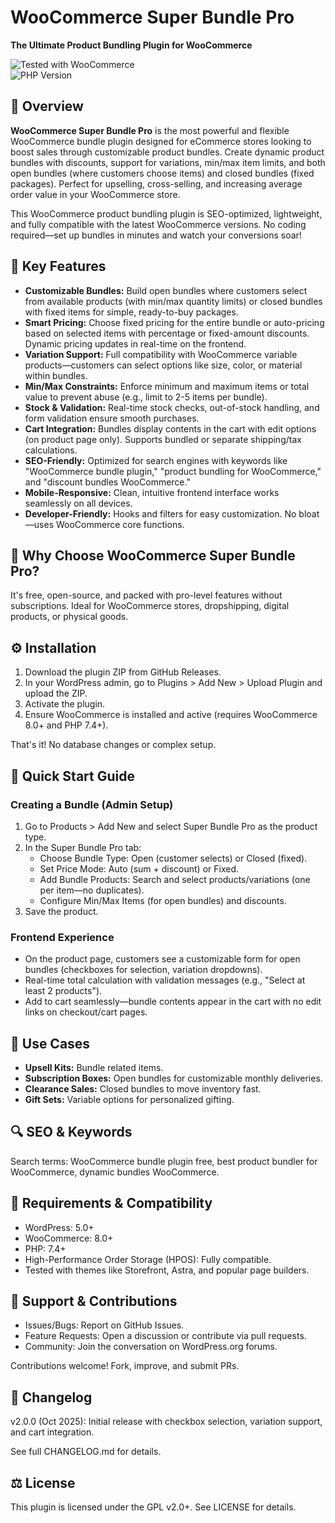 # WooCommerce Super Bundle Pro  
**The Ultimate Product Bundling Plugin for WooCommerce**

![Tested with WooCommerce](https://img.shields.io/badge/WooCommerce-8.0%2B-green.svg)  
![PHP Version](https://img.shields.io/badge/PHP-7.4%2B-blue.svg)

## 🚀 Overview  
**WooCommerce Super Bundle Pro** is the most powerful and flexible WooCommerce bundle plugin designed for eCommerce stores looking to boost sales through customizable product bundles. Create dynamic product bundles with discounts, support for variations, min/max item limits, and both open bundles (where customers choose items) and closed bundles (fixed packages). Perfect for upselling, cross-selling, and increasing average order value in your WooCommerce store.

This WooCommerce product bundling plugin is SEO-optimized, lightweight, and fully compatible with the latest WooCommerce versions. No coding required—set up bundles in minutes and watch your conversions soar!

## 🔑 Key Features

- **Customizable Bundles:** Build open bundles where customers select from available products (with min/max quantity limits) or closed bundles with fixed items for simple, ready-to-buy packages.
- **Smart Pricing:** Choose fixed pricing for the entire bundle or auto-pricing based on selected items with percentage or fixed-amount discounts. Dynamic pricing updates in real-time on the frontend.
- **Variation Support:** Full compatibility with WooCommerce variable products—customers can select options like size, color, or material within bundles.
- **Min/Max Constraints:** Enforce minimum and maximum items or total value to prevent abuse (e.g., limit to 2-5 items per bundle).
- **Stock & Validation:** Real-time stock checks, out-of-stock handling, and form validation ensure smooth purchases.
- **Cart Integration:** Bundles display contents in the cart with edit options (on product page only). Supports bundled or separate shipping/tax calculations.
- **SEO-Friendly:** Optimized for search engines with keywords like "WooCommerce bundle plugin," "product bundling for WooCommerce," and "discount bundles WooCommerce."
- **Mobile-Responsive:** Clean, intuitive frontend interface works seamlessly on all devices.
- **Developer-Friendly:** Hooks and filters for easy customization. No bloat—uses WooCommerce core functions.

## 🎯 Why Choose WooCommerce Super Bundle Pro?

It's free, open-source, and packed with pro-level features without subscriptions. Ideal for WooCommerce stores, dropshipping, digital products, or physical goods.

## ⚙️ Installation

1. Download the plugin ZIP from GitHub Releases.
2. In your WordPress admin, go to Plugins > Add New > Upload Plugin and upload the ZIP.
3. Activate the plugin.
4. Ensure WooCommerce is installed and active (requires WooCommerce 8.0+ and PHP 7.4+).

That's it! No database changes or complex setup.

## 🚀 Quick Start Guide

### Creating a Bundle (Admin Setup)

1. Go to Products > Add New and select Super Bundle Pro as the product type.
2. In the Super Bundle Pro tab:
   - Choose Bundle Type: Open (customer selects) or Closed (fixed).
   - Set Price Mode: Auto (sum + discount) or Fixed.
   - Add Bundle Products: Search and select products/variations (one per item—no duplicates).
   - Configure Min/Max Items (for open bundles) and discounts.
3. Save the product.

### Frontend Experience

- On the product page, customers see a customizable form for open bundles (checkboxes for selection, variation dropdowns).
- Real-time total calculation with validation messages (e.g., "Select at least 2 products").
- Add to cart seamlessly—bundle contents appear in the cart with no edit links on checkout/cart pages.

## 💼 Use Cases

- **Upsell Kits:** Bundle related items.
- **Subscription Boxes:** Open bundles for customizable monthly deliveries.
- **Clearance Sales:** Closed bundles to move inventory fast.
- **Gift Sets:** Variable options for personalized gifting.

## 🔍 SEO & Keywords

Search terms: WooCommerce bundle plugin free, best product bundler for WooCommerce, dynamic bundles WooCommerce.

## 🧠 Requirements & Compatibility

- WordPress: 5.0+
- WooCommerce: 8.0+
- PHP: 7.4+
- High-Performance Order Storage (HPOS): Fully compatible.
- Tested with themes like Storefront, Astra, and popular page builders.

## 🤝 Support & Contributions

- Issues/Bugs: Report on GitHub Issues.
- Feature Requests: Open a discussion or contribute via pull requests.
- Community: Join the conversation on WordPress.org forums.

Contributions welcome! Fork, improve, and submit PRs.

## 📝 Changelog

v2.0.0 (Oct 2025): Initial release with checkbox selection, variation support, and cart integration.

See full CHANGELOG.md for details.

## ⚖️ License

This plugin is licensed under the GPL v2.0+. See LICENSE for details.

